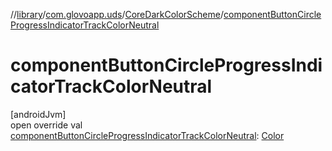 //[library](../../../index.md)/[com.glovoapp.uds](../index.md)/[CoreDarkColorScheme](index.md)/[componentButtonCircleProgressIndicatorTrackColorNeutral](component-button-circle-progress-indicator-track-color-neutral.md)

# componentButtonCircleProgressIndicatorTrackColorNeutral

[androidJvm]\
open override val [componentButtonCircleProgressIndicatorTrackColorNeutral](component-button-circle-progress-indicator-track-color-neutral.md): [Color](https://developer.android.com/reference/kotlin/androidx/compose/ui/graphics/Color.html)
